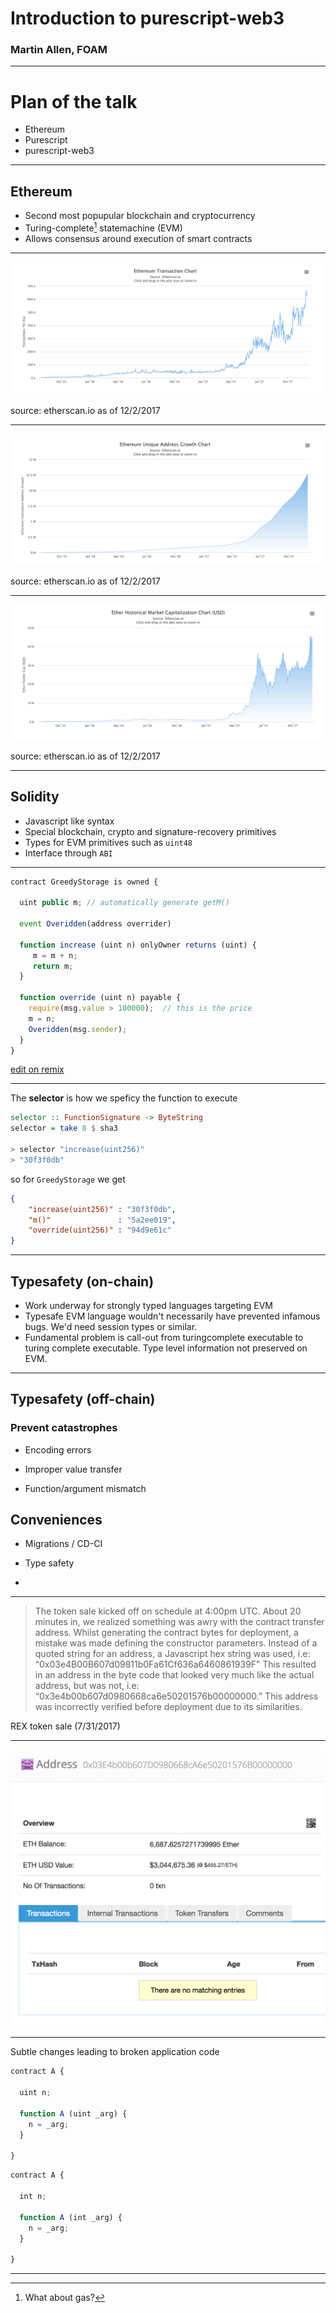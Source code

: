 # Introduction to purescript-web3

### Martin Allen, FOAM

---

# Plan of the talk

* Ethereum
* Purescript
* purescript-web3

---

## Ethereum
- Second most popupular blockchain and cryptocurrency
- Turing-complete[^0] statemachine (EVM)
- Allows consensus around execution of smart contracts

[^0]: What about gas?

---

![Ethereum transactions over time](images/txs.png)

source: etherscan.io as of 12/2/2017

---

![Unique transactions over time](images/addresses.png)

source: etherscan.io as of 12/2/2017

---

![Ethereum market cap over time](images/marketcap.png)

source: etherscan.io as of 12/2/2017

---

## Solidity
- Javascript like syntax
- Special blockchain, crypto and signature-recovery primitives
- Types for EVM primitives such as `uint48`
- Interface through `ABI`

---

```javascript
contract GreedyStorage is owned {
  
  uint public m; // automatically generate getM()
  
  event Overidden(address overrider)
  
  function increase (uint n) onlyOwner returns (uint) {
     m = m + n;
     return m;
  }
  
  function override (uint n) payable {
    require(msg.value > 100000);  // this is the price
    m = n;
    Overidden(msg.sender);
  }
}
```

[edit on remix](https://ethereum.github.io/browser-solidity/#version=soljson-v0.4.19+commit.c4cbbb05.js&optimize=undefined&gist=a90b20b6df66c98f7af2f912952d2b7d)

---

The **selector** is how we speficy the function to execute

```haskell
selector :: FunctionSignature -> ByteString
selector = take 8 $ sha3

> selector "increase(uint256)"
> "30f3f0db"
```

so for `GreedyStorage` we get

```json
{
    "increase(uint256)" : "30f3f0db",
    "m()"               : "5a2ee019",
    "override(uint256)" : "94d9e61c"
}
```

---

## Typesafety (on-chain)
- Work underway for strongly typed languages targeting EVM
- Typesafe EVM language wouldn't necessarily have prevented infamous bugs. We'd need session types or similar.
- Fundamental problem is call-out from turingcomplete executable to turing complete executable. Type level information not preserved on EVM.

---

## Typesafety (off-chain)

### Prevent catastrophes

- Encoding errors
  
- Improper value transfer

- Function/argument mismatch

## Conveniences

- Migrations / CD-CI

- Type safety
- 
---

> The token sale kicked off on schedule at 4:00pm UTC. About 20 minutes in, we realized something was awry with the contract transfer address. Whilst generating the contract bytes for deployment, a mistake was made defining the constructor parameters. Instead of a quoted string for an address, a Javascript hex string was used, i.e: “0x03e4B00B607d09811b0Fa61Cf636a6460861939F”
This resulted in an address in the byte code that looked very much like the actual address, but was not, i.e: “0x3e4b00b607d0980668ca6e50201576b00000000.” This address was incorrectly verified before deployment due to its similarities.

REX token sale (7/31/2017)

---

![100%](images/rex.png)

---
Subtle changes leading to broken application code

```javascript
contract A {
  
  uint n;
  
  function A (uint _arg) {
    n = _arg;
  }
  
}
```

```javascript
contract A {

  int n;
  
  function A (int _arg) {
    n = _arg;
  }
  
}
```

---
